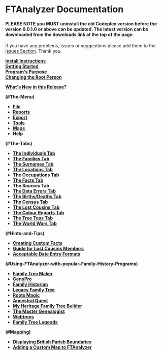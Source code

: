FTAnalyzer Documentation
========================

#### PLEASE NOTE you MUST uninstall the old Codeplex version before the version 6.0.1.0 or above can be updated. The latest version can be downloaded from the downloads link at the top of the page.

If you have any problems, issues or suggestions please add them to the [Issues Section](https://github.com/ShammyLevva/FTAnalyzer/issues). Thank you.

**[Install Instructions](Install%20Instructions)**  
**[Getting Started](Getting%20Started)**  
**[Program's Purpose](Program%27s%20Purpose)**  
**[Changing the Root Person](https://ftanalyzer.codeplex.comThe%20Individuals%20Tab)**

**[What's New in this Release](http://ftanalyzer.codeplex.comWhat%27s%20New%20in%20this%20Release%3f)?**

**(#The-Menu)**

*   **[File](http://ftanalyzer.codeplex.comFile)**
*   **[Reports](http://ftanalyzer.codeplex.comreports)**
*   **[Export](http://ftanalyzer.codeplex.comExport)**
*   **[Tools](http://ftanalyzer.codeplex.comTools)**
*   **[Maps](http://ftanalyzer.codeplex.comMaps)**
*   **Help**

**(#The-Tabs)**

*   **[The Individuals Tab](The%20Individuals%20Tab)**
*   **[The Families Tab](The%20Families%20Tab)**
*   **[The Surnames Tab](wikipage?title=Surnames)**
*   **[The Locations Tab](The%20Locations%20Tab)**
*   **[The Occupations Tab](The%20Occupations%20Tab)**
*   **[The Facts Tab](wikipage?title=The%20Facts%20Tab)**
*   **The Sources Tab**
*   **[The Data Errors Tab](The%20Data%20Errors%20Tab)**
*   **[The Births/Deaths Tab](The%20Loose%20Deaths%20Tab)**
*   **[The Census Tab](The%20Census%20Tab)**
*   **[The Lost Cousins Tab](The%20Lost%20Cousins%20Tab)**
*   **[The Colour Reports Tab](wikipage?title=Search%20Summaries%20Tab)**
*   **[The Tree Tops Tab](The%20Tree%20Tops%20Tab)**
*   **[The World Wars Tab](The%20War%20Dead%20Tab)**

**(#Hints-and-Tips)**

*   **[Creating Custom Facts](Creating%20Custom%20Facts)**
*   **[Guide for Lost Cousins Members](Guide%20for%20Lost%20Cousins%20Members)**
*   **[Acceptable Date Entry Formats](wikipage?title=Acceptable%20Date%20Entry%20Formats)**

**(#Using-FTAnalyzer-with-popular-Family-History-Programs)**

*   **[Family Tree Maker](Family%20Tree%20Maker)**
*   **[GenoPro](GenoPro)**
*   **[Family Historian](Family%20Historian)**
*   **[Legacy Family Tree](Legacy%20Family%20Tree)**
*   **[Roots Magic](Roots%20Magic)**
*   **[Ancestral Quest](Ancestral%20Quest)**
*   **[My Heritage Family Tree Builder](My%20Heritage%20Family%20Tree%20Builder)**
*   **[The Master Genealogist](The%20Master%20Genealogist)**
*   **[Webtrees](webtrees)**
*   **[Family Tree Legends](Family%20Tree%20Legends)**

**(#Mapping)**

*   [**Displaying British Parish Boundaries**](Displaying%20England%20and%20Wales%20Parish%20Boundaries)
*   [**Adding a Custom Map to FTAnalyzer**](Adding%20Custom%20Maps)
